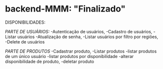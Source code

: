 # backend-MMM: "Finalizado"
DISPONIBILIDADES:

*PARTE DE USUÁRIOS:*
-Autenticação de usuários,
-Cadastro de usuários,
-Listar usuários
-Atualização de senha,
-Listar usuários por filtro por regiões,
-Delete de usuários

*PARTE DE PRODUTOS*
-Cadastrar produto,
-Listar produtos
-listar produtos de um único  usuário
-listar produtos por disponibilidade
-alterar disponibilidade de produto,
-deletar produto
